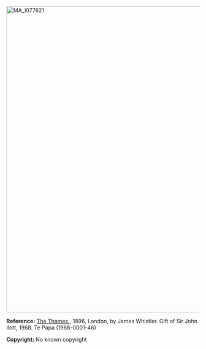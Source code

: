 <html><body><a href="/wp-content/uploads/2014/07/MA_I077821.jpg"><img class="alignnone size-full wp-image-234" src="/wp-content/uploads/2014/07/MA_I077821.jpg" alt="MA_I077821" width="582" height="800"></a>

<strong>Reference:</strong> <a href="http://collections.tepapa.govt.nz/Object/41272">The Thames.</a>, 1896, London, by James Whistler. Gift of Sir John Ilott, 1968. Te Papa (1968-0001-46)

<strong>Copyright: </strong>No known copyright</body></html>